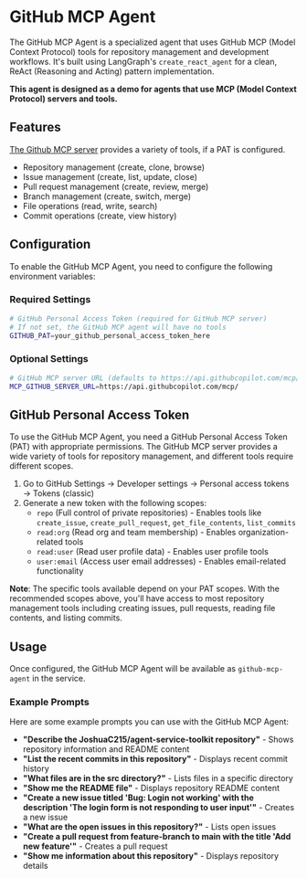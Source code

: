 # GitHub MCP Agent

The GitHub MCP Agent is a specialized agent that uses GitHub MCP (Model Context Protocol) tools for repository management and development workflows. It's built using LangGraph's `create_react_agent` for a clean, ReAct (Reasoning and Acting) pattern implementation.

**This agent is designed as a demo for agents that use MCP (Model Context Protocol) servers and tools.**

## Features
[The Github MCP server](https://github.com/github/github-mcp-server) provides a variety of tools, if a PAT is configured.

- Repository management (create, clone, browse)
- Issue management (create, list, update, close)
- Pull request management (create, review, merge)
- Branch management (create, switch, merge)
- File operations (read, write, search)
- Commit operations (create, view history)

## Configuration

To enable the GitHub MCP Agent, you need to configure the following environment variables:

### Required Settings

```bash
# GitHub Personal Access Token (required for GitHub MCP server)
# If not set, the GitHub MCP agent will have no tools
GITHUB_PAT=your_github_personal_access_token_here
```

### Optional Settings

```bash
# GitHub MCP server URL (defaults to https://api.githubcopilot.com/mcp/)
MCP_GITHUB_SERVER_URL=https://api.githubcopilot.com/mcp/
```

## GitHub Personal Access Token

To use the GitHub MCP Agent, you need a GitHub Personal Access Token (PAT) with appropriate permissions. The GitHub MCP server provides a wide variety of tools for repository management, and different tools require different scopes.

1. Go to GitHub Settings → Developer settings → Personal access tokens → Tokens (classic)
2. Generate a new token with the following scopes:
   - `repo` (Full control of private repositories) - Enables tools like `create_issue`, `create_pull_request`, `get_file_contents`, `list_commits`
   - `read:org` (Read org and team membership) - Enables organization-related tools
   - `read:user` (Read user profile data) - Enables user profile tools
   - `user:email` (Access user email addresses) - Enables email-related functionality

**Note**: The specific tools available depend on your PAT scopes. With the recommended scopes above, you'll have access to most repository management tools including creating issues, pull requests, reading file contents, and listing commits.

## Usage

Once configured, the GitHub MCP Agent will be available as `github-mcp-agent` in the service.

### Example Prompts

Here are some example prompts you can use with the GitHub MCP Agent:

- **"Describe the JoshuaC215/agent-service-toolkit repository"** - Shows repository information and README content
- **"List the recent commits in this repository"** - Displays recent commit history
- **"What files are in the src directory?"** - Lists files in a specific directory
- **"Show me the README file"** - Displays repository README content
- **"Create a new issue titled 'Bug: Login not working' with the description 'The login form is not responding to user input'"** - Creates a new issue
- **"What are the open issues in this repository?"** - Lists open issues
- **"Create a pull request from feature-branch to main with the title 'Add new feature'"** - Creates a pull request
- **"Show me information about this repository"** - Displays repository details
